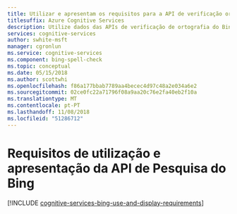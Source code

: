 ```yaml
---
title: Utilizar e apresentam os requisitos para a API de verificação ortográfica do Bing
titlesuffix: Azure Cognitive Services
description: Utilize dados das APIs de verificação de ortografia do Bing para melhorar os resultados de pesquisa de processos automatizados, tais como a aprendizagem automática.
services: cognitive-services
author: swhite-msft
manager: cgronlun
ms.service: cognitive-services
ms.component: bing-spell-check
ms.topic: conceptual
ms.date: 05/15/2018
ms.author: scottwhi
ms.openlocfilehash: f86a177bbab7789aa4becec4d97c48a2e034a6e2
ms.sourcegitcommit: 02ce0fc22a71796f08a9aa20c76e2fa40eb2f10a
ms.translationtype: MT
ms.contentlocale: pt-PT
ms.lasthandoff: 11/08/2018
ms.locfileid: "51286712"
---
```

# <a name="bing-search-api-use-and-display-requirements"></a>Requisitos de utilização e apresentação da API de Pesquisa do Bing
[!INCLUDE [cognitive-services-bing-use-and-display-requirements](../../../includes/cognitive-services-bing-use-and-display-requirements.md)]